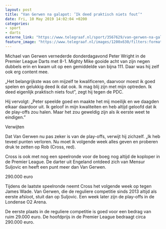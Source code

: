 ```yaml
---
layout: post
title: "Van Gerwen na galapot: ’Ik deed praktisch niets fout’"
date: Fri, 10 May 2019 14:02:04 +0200
categories: 
- sport 
- darts 
externe_link: "https://www.telegraaf.nl/sport/3567629/van-gerwen-na-galapot-ik-deed-praktisch-niets-fout"
feature_image: "https://www.telegraaf.nl/images/1200x630/filters:format(jpeg):quality(80)/cdn-kiosk-api.telegraaf.nl/a70d09dc-731b-11e9-941a-02c309bc01c1.jpg"
---
```


<p class="intro">Michael van Gerwen vernederde donderdagavond Peter Wright in de Premier League Darts met 8-1. Mighty Mike gooide acht van zijn negen dubbels erin en kwam uit op een gemiddelde van bijna 111. Daar was hij zelf ook erg content mee.</p> <p>„Het belangrijkste was om mijzelf te kwalificeren, daarvoor moest ik goed spelen en gelukkig deed ik dat ook. Ik mag blij zijn met mijn optreden. Ik deed eigenlijk praktisch niets fout”, zegt hij tegen de PDC.</p><p>Hij vervolgt: „Peter speelde goed en maakte het mij moeilijk en we daagden elkaar daardoor uit. Ik geloof in mijn kwaliteiten en heb altijd geloofd dat ik de play-offs zou halen. Maar het zou geweldig zijn als ik eerste weet te eindigen.”</p><p>Verwijten</p><p>Dat Van Gerwen nu pas zeker is van de play-offs, verwijt hij zichzelf. „Ik heb teveel punten verloren. Nu moet ik volgende week alles geven en proberen druk te zetten op Rob (Cross, red).</p><p>Cross is ook met nog een speelronde voor de boeg nog altijd de koploper in de Premier League. De darter uit Engeland ontdeed zich van Mensur Suljovic en heeft een punt meer dan Van Gerwen.</p><p>290.000 euro</p><p>Tijdens de laatste speelronde neemt Cross het volgende week op tegen James Wade. Van Gerwen, die de reguliere competitie sinds 2013 altijd als eerste afsloot, stuit dan op Suljovic. Een week later zijn de play-offs in de Londense O2 Arena.</p><p>De eerste plaats in de reguliere competitie is goed voor een bedrag van ruim 29.000 euro. De hoofdprijs in de Premier League bedraagt circa 290.000 euro.</p>
